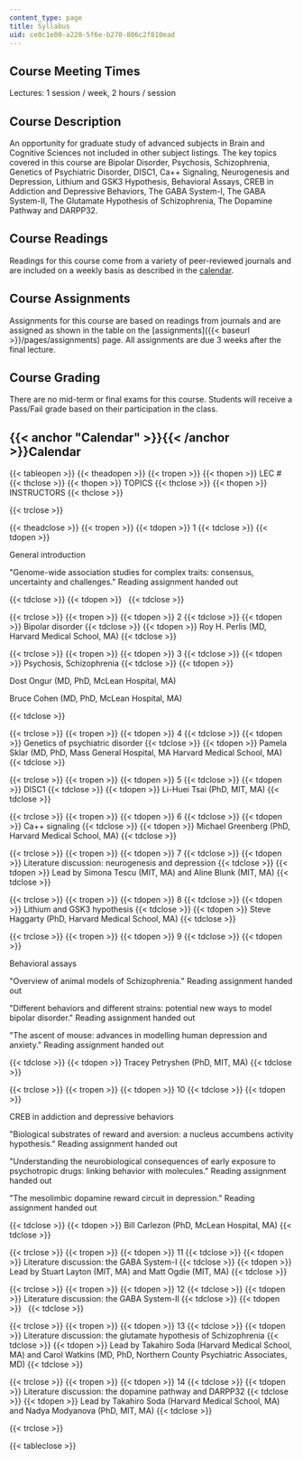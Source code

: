 ```yaml
---
content_type: page
title: Syllabus
uid: ce0c1e00-a220-5f6e-b270-806c2f810ead
---
```


Course Meeting Times
--------------------

Lectures: 1 session / week, 2 hours / session

Course Description
------------------

An opportunity for graduate study of advanced subjects in Brain and Cognitive Sciences not included in other subject listings. The key topics covered in this course are Bipolar Disorder, Psychosis, Schizophrenia, Genetics of Psychiatric Disorder, DISC1, Ca++ Signaling, Neurogenesis and Depression, Lithium and GSK3 Hypothesis, Behavioral Assays, CREB in Addiction and Depressive Behaviors, The GABA System-I, The GABA System-II, The Glutamate Hypothesis of Schizophrenia, The Dopamine Pathway and DARPP32.

Course Readings
---------------

Readings for this course come from a variety of peer-reviewed journals and are included on a weekly basis as described in the [calendar](#Calendar).

Course Assignments
------------------

Assignments for this course are based on readings from journals and are assigned as shown in the table on the [assignments]({{< baseurl >}}/pages/assignments) page. All assignments are due 3 weeks after the final lecture.

Course Grading
--------------

There are no mid-term or final exams for this course. Students will receive a Pass/Fail grade based on their participation in the class.

{{< anchor "Calendar" >}}{{< /anchor >}}Calendar
------------------------------------------------

{{< tableopen >}}
{{< theadopen >}}
{{< tropen >}}
{{< thopen >}}
LEC #
{{< thclose >}}
{{< thopen >}}
TOPICS
{{< thclose >}}
{{< thopen >}}
INSTRUCTORS
{{< thclose >}}

{{< trclose >}}

{{< theadclose >}}
{{< tropen >}}
{{< tdopen >}}
1
{{< tdclose >}}
{{< tdopen >}}


General introduction

"Genome-wide association studies for complex traits: consensus, uncertainty and challenges." Reading assignment handed out


{{< tdclose >}}
{{< tdopen >}}
 
{{< tdclose >}}

{{< trclose >}}
{{< tropen >}}
{{< tdopen >}}
2
{{< tdclose >}}
{{< tdopen >}}
Bipolar disorder
{{< tdclose >}}
{{< tdopen >}}
Roy H. Perlis (MD, Harvard Medical School, MA)
{{< tdclose >}}

{{< trclose >}}
{{< tropen >}}
{{< tdopen >}}
3
{{< tdclose >}}
{{< tdopen >}}
Psychosis, Schizophrenia
{{< tdclose >}}
{{< tdopen >}}


Dost Ongur (MD, PhD, McLean Hospital, MA)

Bruce Cohen (MD, PhD, McLean Hospital, MA)


{{< tdclose >}}

{{< trclose >}}
{{< tropen >}}
{{< tdopen >}}
4
{{< tdclose >}}
{{< tdopen >}}
Genetics of psychiatric disorder
{{< tdclose >}}
{{< tdopen >}}
Pamela Sklar (MD, PhD, Mass General Hospital, MA Harvard Medical School, MA)
{{< tdclose >}}

{{< trclose >}}
{{< tropen >}}
{{< tdopen >}}
5
{{< tdclose >}}
{{< tdopen >}}
DISC1
{{< tdclose >}}
{{< tdopen >}}
Li-Huei Tsai (PhD, MIT, MA)
{{< tdclose >}}

{{< trclose >}}
{{< tropen >}}
{{< tdopen >}}
6
{{< tdclose >}}
{{< tdopen >}}
Ca++ signaling
{{< tdclose >}}
{{< tdopen >}}
Michael Greenberg (PhD, Harvard Medical School, MA)
{{< tdclose >}}

{{< trclose >}}
{{< tropen >}}
{{< tdopen >}}
7
{{< tdclose >}}
{{< tdopen >}}
Literature discussion: neurogenesis and depression
{{< tdclose >}}
{{< tdopen >}}
Lead by Simona Tescu (MIT, MA) and Aline Blunk (MIT, MA)
{{< tdclose >}}

{{< trclose >}}
{{< tropen >}}
{{< tdopen >}}
8
{{< tdclose >}}
{{< tdopen >}}
Lithium and GSK3 hypothesis
{{< tdclose >}}
{{< tdopen >}}
Steve Haggarty (PhD, Harvard Medical School, MA)
{{< tdclose >}}

{{< trclose >}}
{{< tropen >}}
{{< tdopen >}}
9
{{< tdclose >}}
{{< tdopen >}}


Behavioral assays

"Overview of animal models of Schizophrenia." Reading assignment handed out

"Different behaviors and different strains: potential new ways to model bipolar disorder." Reading assignment handed out

"The ascent of mouse: advances in modelling human depression and anxiety." Reading assignment handed out


{{< tdclose >}}
{{< tdopen >}}
Tracey Petryshen (PhD, MIT, MA)
{{< tdclose >}}

{{< trclose >}}
{{< tropen >}}
{{< tdopen >}}
10
{{< tdclose >}}
{{< tdopen >}}


CREB in addiction and depressive behaviors

"Biological substrates of reward and aversion: a nucleus accumbens activity hypothesis." Reading assignment handed out

"Understanding the neurobiological consequences of early exposure to psychotropic drugs: linking behavior with molecules." Reading assignment handed out

"The mesolimbic dopamine reward circuit in depression." Reading assignment handed out


{{< tdclose >}}
{{< tdopen >}}
Bill Carlezon (PhD, McLean Hospital, MA)
{{< tdclose >}}

{{< trclose >}}
{{< tropen >}}
{{< tdopen >}}
11
{{< tdclose >}}
{{< tdopen >}}
Literature discussion: the GABA System-I
{{< tdclose >}}
{{< tdopen >}}
Lead by Stuart Layton (MIT, MA) and Matt Ogdie (MIT, MA)
{{< tdclose >}}

{{< trclose >}}
{{< tropen >}}
{{< tdopen >}}
12
{{< tdclose >}}
{{< tdopen >}}
Literature discussion: the GABA System-II
{{< tdclose >}}
{{< tdopen >}}
 
{{< tdclose >}}

{{< trclose >}}
{{< tropen >}}
{{< tdopen >}}
13
{{< tdclose >}}
{{< tdopen >}}
Literature discussion: the glutamate hypothesis of Schizophrenia
{{< tdclose >}}
{{< tdopen >}}
Lead by Takahiro Soda (Harvard Medical School, MA) and Carol Watkins (MD, PhD, Northern County Psychiatric Associates, MD)
{{< tdclose >}}

{{< trclose >}}
{{< tropen >}}
{{< tdopen >}}
14
{{< tdclose >}}
{{< tdopen >}}
Literature discussion: the dopamine pathway and DARPP32
{{< tdclose >}}
{{< tdopen >}}
Lead by Takahiro Soda (Harvard Medical School, MA) and Nadya Modyanova (PhD, MIT, MA)
{{< tdclose >}}

{{< trclose >}}

{{< tableclose >}}